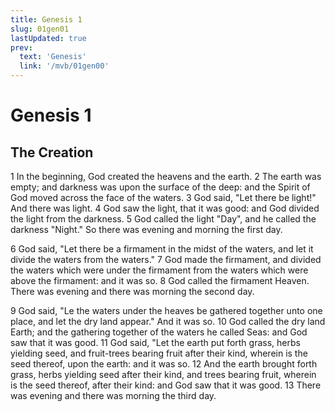 ```yaml
---
title: Genesis 1
slug: 01gen01
lastUpdated: true
prev:
  text: 'Genesis'
  link: '/mvb/01gen00'
---
```

# Genesis 1

## The Creation

1 In the beginning, God created the heavens and the earth. 2 The earth was empty; and darkness was upon the surface of the deep: and the Spirit of God moved across the face of the waters. 3 God said, "Let there be light!" And there was light. 4 God saw the light, that it was good: and God divided the light from the darkness. 5 God called the light "Day", and he called the darkness "Night." So there was evening and morning the first day.

6 God said, "Let there be a firmament in the midst of the waters, and let it divide the waters from the waters." 7 God made the firmament, and divided the waters which were under the firmament from the waters which were above the firmament: and it was so. 8 God called the firmament Heaven. There was evening and there was morning the second day.

9 God said, "Le the waters under the heaves be gathered together unto one place, and let the dry land appear." And it was so. 10 God called the dry land Earth; and the gathering together of the waters he called Seas: and God saw that it was good. 11 God said, "Let the earth put forth grass, herbs yielding seed, and fruit-trees bearing fruit after their kind, wherein is the seed thereof, upon the earth: and it was so. 12 And the earth brought forth grass, herbs yielding seed after their kind, and trees bearing fruit, wherein is the seed thereof, after their kind: and God saw that it was good. 13 There was evening and there was morning the third day.